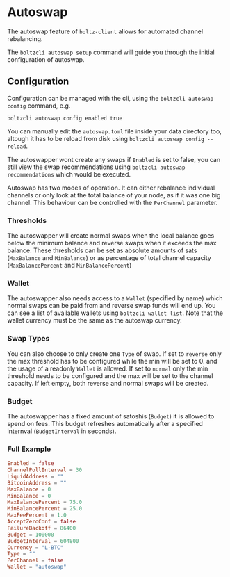 # Autoswap

The autoswap feature of `boltz-client` allows for automated channel rebalancing.

The `boltzcli autoswap setup` command will guide you through the initial configuration of autoswap.

## Configuration

Configuration can be managed with the cli, using the `boltzcli autoswap config` command, e.g.

`boltzcli autoswap config enabled true`

You can manually edit the `autoswap.toml` file inside your data directory too, altough it has to be reload from disk using `boltzcli autoswap config --reload`.

The autoswapper wont create any swaps if `Enabled` is set to false, you can still view the swap recommendations using `boltzcli autoswap recommendations` which would be executed.

Autoswap has two modes of operation. It can either rebalance individual channels or only look at the total balance of your node, as if it was one big channel.
This behaviour can be controlled with the `PerChannel` parameter.

### Thresholds

The autoswapper will create normal swaps when the local balance goes below the minimum balance and reverse swaps when it exceeds the max balance.
These thresholds can be set as absolute amounts of sats (`MaxBalance` and `MinBalance`) or as percentage of total channel capacity (`MaxBalancePercent` and `MinBalancePercent`)

### Wallet

The autoswapper also needs access to a `Wallet` (specified by name) which normal swaps can be paid from and reverse swap funds will end up.
You can see a list of available wallets using `boltzcli wallet list`. Note that the wallet currency must be the same as the autoswap currency. 

### Swap Types

You can also choose to only create one `Type` of swap. 
If set to `reverse` only the max threshold has to be configured while the min will be set to 0. and the usage of a readonly `Wallet` is allowed.
If set to `normal` only the min threshold needs to be configured and the max will be set to the channel capacity.
If left empty, both reverse and normal swaps will be created.

### Budget

The autoswapper has a fixed amount of satoshis (`Budget`) it is allowed to spend on fees. This budget refreshes automatically after a specified internval (`BudgetInterval` in seconds).

### Full Example

```toml
Enabled = false
ChannelPollInterval = 30
LiquidAddress = ""
BitcoinAddress = ""
MaxBalance = 0
MinBalance = 0
MaxBalancePercent = 75.0
MinBalancePercent = 25.0
MaxFeePercent = 1.0
AcceptZeroConf = false
FailureBackoff = 86400
Budget = 100000
BudgetInterval = 604800
Currency = "L-BTC"
Type = ""
PerChannel = false
Wallet = "autoswap"
```
